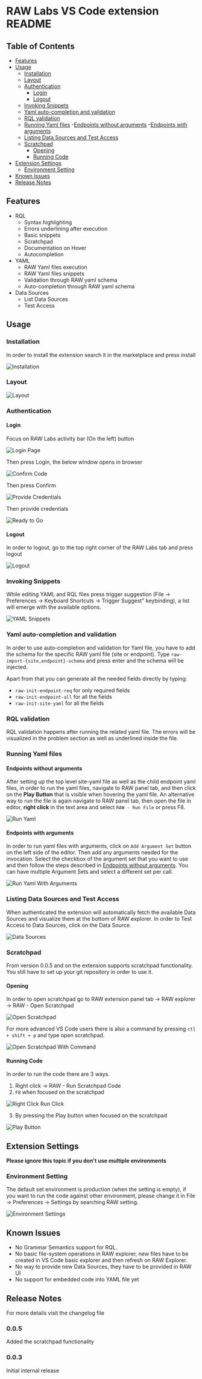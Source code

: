 # RAW Labs VS Code extension README

## Table of Contents
- [Features](#features)
- [Usage](#usage)
	- [Installation](#installation)
	- [Layout](#layout)
	- [Authentication](#authentication)
		- [Login](#login)
		- [Logout](#logout)
	- [Invoking Snippets](#invoking-snippets)
	- [Yaml auto-completion and validation](#yaml-auto-completion-and-validation)
	- [RQL validation](#rql-validation)
	- [Running Yaml files](#running-yaml-files)
		-[Endpoints without arguments](#endpoints-without-arguments)
		-[Endpoints with arguments](#endpoints-with-arguments)
	- [Listing Data Sources and Test Access](#listing-data-sources-and-test-access)
	- [Scratchpad](#scratchpad)
		- [Opening](#opening)
		- [Running Code](#running-code)
- [Extension Settings](#extension-settings)
	- [Environment Setting](#environment-setting)
- [Known Issues](#known-issues)
- [Release Notes](#release-notes)


## Features
- RQL
	- Syntax highlighting
	- Errors underlining after execution
	- Basic snippets
	- Scratchpad
	- Documentation on Hover
	- Autocompletion
- YAML
	- RAW Yaml files execution
	- RAW Yaml files snippets
	- Validation through RAW yaml schema
	- Auto-completion through RAW yaml schema
- Data Sources
	- List Data Sources
	- Test Access

## Usage

### Installation
In order to install the extension search it in the marketplace and press install

![Installation](https://raw.githubusercontent.com/raw-labs/vscode/main/images/install.png)

### Layout

![Layout](https://raw.githubusercontent.com/raw-labs/vscode/main/images/extension-layout.png)

### Authentication

#### Login

Focus on RAW Labs activity bar (On the left) button

![Login Page](https://raw.githubusercontent.com/raw-labs/vscode/main/images/login-page.png)

Then press Login, the below window opens in browser

![Confirm Code](https://raw.githubusercontent.com/raw-labs/vscode/main/images/confirm-code.png)

Then press Confirm

![Provide Credentials](https://raw.githubusercontent.com/raw-labs/vscode/main/images/provide-creds.png)

Then provide credentials

![Ready to Go](https://raw.githubusercontent.com/raw-labs/vscode/main/images/login-finish.png)

#### Logout
In order to logout, go to the top right corner of the RAW Labs tab and press logout

![Logout](https://raw.githubusercontent.com/raw-labs/vscode/main/images/logout-new.png)

### Invoking Snippets
While editing YAML and RQL files press trigger suggestion (File -> Preferences -> Keyboard Shortcuts -> Trigger Suggest" keybinding), a list will emerge with the available options.

![YAML Snippets](https://raw.githubusercontent.com/raw-labs/vscode/main/images/yaml-snipets.png)

### Yaml auto-completion and validation
In order to use auto-completion and validation for Yaml file, you have to add the schema for the specific RAW yaml file (site or endpoint). Type `raw-import-{site,endpoint}-schema` and press enter and the schema will be injected.

Apart from that you can generate all the needed fields directly by typing:
- `raw-init-endpoint-req` for only required fields
- `raw-init-endpoint-all` for all the fields
- `raw-init-site-yaml` for all the fields

### RQL validation
RQL validation happens after running the related yaml file. The errors will be visualized in the problem section as well as underlined inside the file.

### Running Yaml files

#### Endpoints without arguments
After setting up the top level site-yaml file as well as the child endpoint yaml files, in order to run the yaml files, navigate to RAW panel tab, and then click on the **Play Button** that is visible when hovering the yaml file. An alternative way to run the file is again navigate to RAW panel tab, then open the file in editor, **right click** in the text area and select `RAW - Run File` or press F8.

![Run Yaml](https://raw.githubusercontent.com/raw-labs/vscode/main/images/run-yaml.png)

#### Endpoints with arguments
In order to run yaml files with arguments, click on `Add Argument Set` button on the left side of the editor. Then add any arguments needed for the invocation. Select the checkbox of the argument set that you want to use and then follow the steps described in [Endpoints without arguments](#endpoints-without-arguments). You can have multiple Argument Sets and select a different set per call.

![Run Yaml With Arguments](https://raw.githubusercontent.com/raw-labs/vscode/main/images/arguments.png)

### Listing Data Sources and Test Access
When authenticated the extension will automatically fetch the available Data Sources and visualize them at the bottom of RAW explorer. In order to Test Access to Data Sources, click on the Data Source.

![Data Sources](https://raw.githubusercontent.com/raw-labs/vscode/main/images/data-sources.png)

### Scratchpad
From version 0.0.5 and on the extension supports scratchpad functionality. You still have to set up your git repository in order to use it.

#### Opening
In order to open scratchpad go to RAW extension panel tab -> RAW explorer -> RAW - Open Scratchpad

![Open Scratchpad](https://raw.githubusercontent.com/raw-labs/vscode/main/images/scratchpad-open.png)


For more advanced VS Code users there is also a command by pressing `ctl + shift + p` and type open scratchpad.

![Open Scratchpad With Command](https://raw.githubusercontent.com/raw-labs/vscode/main/images/scratchpad-with-command.png)

#### Running Code
In order to run the code there are 3 ways.
1. Right click -> RAW - Run Scratchpad Code
2. `F8` when focused on the scratchpad

![Right Click Run Click](https://raw.githubusercontent.com/raw-labs/vscode/main/images/scratchpad-right-click.png)

3. By pressing the Play button  when focused on the scratchpad

![Play Button](https://raw.githubusercontent.com/raw-labs/vscode/main/images/scratchpad-play.png)

## Extension Settings
**Please ignore this topic if you don't use multiple environments**

### Environment Setting
The default set environment is production (when the setting is empty), if you want to run the code against other environment, please change it in File -> Preferences -> Settings by searching RAW setting.

![Environment Settings](https://raw.githubusercontent.com/raw-labs/vscode/main/images/env-setting.png)
  

## Known Issues

- No Grammar Semantics support for RQL.
- No basic file-system operations in RAW explorer, new files have to be created in VS Code basic explorer and then refresh on RAW Explorer.
- No way to provide new Data Sources, they have to be provided in RAW UI
- No support for embedded code into YAML file yet  

## Release Notes

For more details visit the changelog file

### 0.0.5
Added the scratchpad functionality

### 0.0.3
Initial internal release
